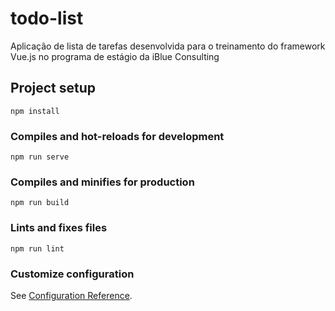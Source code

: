 # todo-list
  
  Aplicação de lista de tarefas desenvolvida para o treinamento do framework Vue.js no programa de estágio da iBlue Consulting
  
## Project setup
```
npm install
```

### Compiles and hot-reloads for development
```
npm run serve
```

### Compiles and minifies for production
```
npm run build
```

### Lints and fixes files
```
npm run lint
```

### Customize configuration
See [Configuration Reference](https://cli.vuejs.org/config/).
